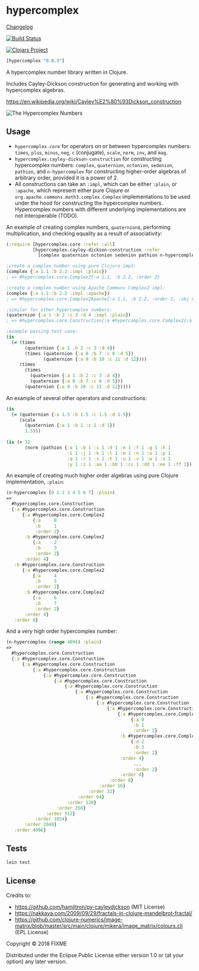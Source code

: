 # hypercomplex

[Changelog](CHANGELOG.md)

[![Build Status](https://travis-ci.com/ogeagla/clj-hypercomplex.svg?branch=master)](https://travis-ci.com/ogeagla/clj-hypercomplex)

[![Clojars Project](https://img.shields.io/clojars/v/hypercomplex.svg)](https://clojars.org/hypercomplex)

```clojure
[hypercomplex "0.0.3"]
```

A hypercomplex number library written in Clojure.

Includes Cayley-Dickson construction for generating and working with hypercomplex algebras.

https://en.wikipedia.org/wiki/Cayley%E2%80%93Dickson_construction

![The Hypercomplex Numbers](papers/Figure1.JPG)

## Usage

 - `hypercomplex.core` for operators on or between hypercomplex numbers: `times`, `plus`, `minus`, `neg`, `c` (conjugate), `scale`, `norm`, `inv`, and `mag`.
 - `hypercomplex.cayley-dickson-construction` for constructing hypercomplex numbers: `complex`, `quaternion`, `octonion`, `sedenion`, `pathion`, and `n-hypercomplex` for constructing higher-order algebras of arbitrary order, provided it is a power of 2.
 - All constructions can take an `:impl`, which can be either `:plain`, or `:apache`, which represent either pure Clojure or `org.apache.commons.math3.complex.Complex` implementations to be used under the hood for constructing the hypercomplex numbers.  Hypercomplex numbers with different underlying implementations are not interoperable (TODO).


An example of creating complex numbers, `quaternion`s, performing multiplication, and checking equality as a result of associativity:
```clojure
(:require [hypercomplex.core :refer :all]
          [hypercomplex.cayley-dickson-construction :refer
            [complex quaternion octonion sedenion pathion n-hypercomplex]])

;create a complex number using pure Clojure impl:
(complex {:a 1.1 :b 2.2 :impl :plain})
; => #hypercomplex.core.Complex2{:a 1.1, :b 2.2, :order 2}

;create a complex number using Apache Commons Complex2 impl:
(complex {:a 1.1 :b 2.2 :impl :apache})
; => #hypercomplex.core.Complex2Apache{:a 1.1, :b 2.2, :order 2, :obj #object[org.apache.commons.math3.complex.Complex 0x3249a1ce (1.1, 2.2)]}

;similar for other hypercomplex numbers:
(quaternion {:a 1 :b 2 :c 3 :d 4 :impl :plain})
; => #hypercomplex.core.Construction{:a #hypercomplex.core.Complex2{:a 1, :b 2, :order 2}, :b #hypercomplex.core.Complex2{:a 3, :b 4, :order 2}, :order 4}

;example passing test case:
(is
  (= (times
       (quaternion {:a 1 :b 2 :c 3 :d 4})
       (times (quaternion {:a 8 :b 7 :c 6 :d 5})
              (quaternion {:a 9 :b 10 :c 11 :d 12})))
     (times
       (times
         (quaternion {:a 1 :b 2 :c 3 :d 4})
         (quaternion {:a 8 :b 7 :c 6 :d 5}))
       (quaternion {:a 9 :b 10 :c 11 :d 12}))))
```
An example of several other operators and constructions:
```clojure
(is 
  (= (quaternion {:a 1.5 :b 1.5 :c 1.5 :d 1.5})
     (scale 
       (quaternion {:a 1 :b 1 :c 1 :d 1})
       1.5)))
       
(is (= 32
       (norm (pathion {:a 1 :b 1 :c 1 :d 1 :e 1 :f 1 :g 1 :h 1
                       :i 1 :j 1 :k 1 :l 1 :m 1 :n 1 :o 1 :p 1
                       :q 1 :r 1 :s 1 :t 1 :u 1 :v 1 :w 1 :x 1
                       :y 1 :z 1 :aa 1 :bb 1 :cc 1 :dd 1 :ee 1 :ff 1}))))       
```
An example of creating much higher order algebras using pure Clojure implementation, `:plain`:

```clojure
(n-hypercomplex [0 1 2 3 4 5 6 7] :plain)
=> 
  #hypercomplex.core.Construction
  {:a #hypercomplex.core.Construction
      {:a #hypercomplex.core.Complex2
          {:a     0
           :b     1                                                                     
           :order 2}
       :b #hypercomplex.core.Complex2
          {:a     2
           :b     3
           :order 2}
       :order 4}
   :b #hypercomplex.core.Construction
      {:a #hypercomplex.core.Complex2
          {:a     4
           :b     5
           :order 2}
       :b #hypercomplex.core.Complex2
          {:a     6
           :b     7
           :order 2}
       :order 4}
   :order 8}
```


And a _very_ high order hypercomplex number:
```clojure
(n-hypercomplex (range 4096) :plain)
=>
  #hypercomplex.core.Construction
  {:a #hypercomplex.core.Construction
      {:a #hypercomplex.core.Construction
          {:a #hypercomplex.core.Construction
              {:a #hypercomplex.core.Construction
                  {:a #hypercomplex.core.Construction
                      {:a #hypercomplex.core.Construction
                          {:a #hypercomplex.core.Construction
                              {:a #hypercomplex.core.Construction
                                  {:a #hypercomplex.core.Construction
                                      {:a #hypercomplex.core.Construction
                                          {:a #hypercomplex.core.Complex2
                                               {:a 0 
                                                :b 1 
                                                :order 2}
                                           :b #hypercomplex.core.Complex2
                                               {:a 2 
                                                :b 3 
                                                :order 2}
                                           :order 4}
                                                ...
                                                :order 2}
                                           :order 4} 
                                       :order 8} 
                                   :order 16} 
                               :order 32} 
                           :order 64} 
                       :order 128} 
                   :order 256} 
               :order 512} 
           :order 1024} 
       :order 2048} 
   :order 4096}

```


## Tests
```bash
lein test
```

## License

Credits to:
  - https://github.com/hamiltron/py-cayleydickson (MIT License)
  - https://nakkaya.com/2009/09/29/fractals-in-clojure-mandelbrot-fractal/
  - https://github.com/clojure-numerics/image-matrix/blob/master/src/main/clojure/mikera/image_matrix/colours.clj (EPL License)

Copyright © 2018 FIXME

Distributed under the Eclipse Public License either version 1.0 or (at
your option) any later version.
